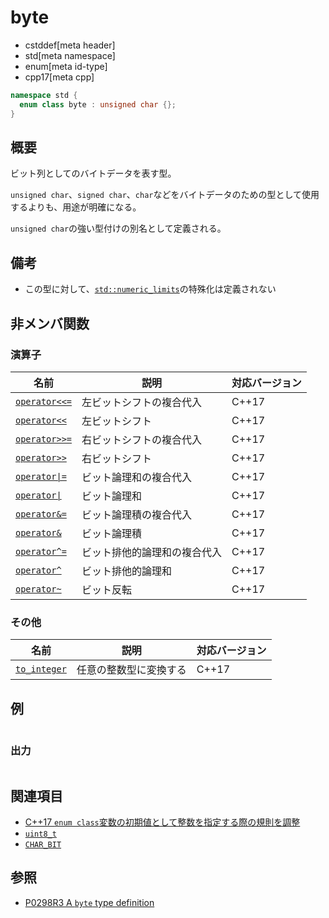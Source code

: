 # byte
* cstddef[meta header]
* std[meta namespace]
* enum[meta id-type]
* cpp17[meta cpp]

```cpp
namespace std {
  enum class byte : unsigned char {};
}
```

## 概要
ビット列としてのバイトデータを表す型。

`unsigned char`、`signed char`、`char`などをバイトデータのための型として使用するよりも、用途が明確になる。

`unsigned char`の強い型付けの別名として定義される。


## 備考
- この型に対して、[`std::numeric_limits`](/reference/limits/numeric_limits.md)の特殊化は定義されない


## 非メンバ関数
### 演算子

| 名前 | 説明 | 対応バージョン |
|------|------|----------------|
| [`operator<<=`](byte/op_left_shift_assign.md)  | 左ビットシフトの複合代入 | C++17 |
| [`operator<<`](byte/op_left_shift.md)          | 左ビットシフト | C++17 |
| [`operator>>=`](byte/op_right_shift_assign.md) | 右ビットシフトの複合代入 | C++17 |
| [`operator>>`](byte/op_right_shift.md)         | 右ビットシフト | C++17 |
| <code>[operator&#x7C;=](byte/op_or_assign.md)</code> | ビット論理和の複合代入 | C++17 |
| <code>[operator&#x7C;](byte/op_or.md)</code>         | ビット論理和 | C++17 |
| [`operator&=`](byte/op_and_assign.md) | ビット論理積の複合代入 | C++17 |
| [`operator&`](byte/op_and.md)         | ビット論理積 | C++17 |
| [`operator^=`](byte/op_xor_assign.md) | ビット排他的論理和の複合代入 | C++17 |
| [`operator^`](byte/op_xor.md)         | ビット排他的論理和 | C++17 |
| [`operator~`](byte/op_flip.md)        | ビット反転 | C++17 |


### その他

| 名前 | 説明 | 対応バージョン |
|------|------|----------------|
| [`to_integer`](byte/to_integer.md) | 任意の整数型に変換する | C++17 |


## 例
```cpp example
```


### 出力
```
```


## 関連項目
- [C++17 `enum class`変数の初期値として整数を指定する際の規則を調整](/lang/cpp17/construction_enum_class_values.md)
- [`uint8_t`](/reference/cstdint/uint8_t.md)
- [`CHAR_BIT`](/reference/climits/char_bit.md)


## 参照
- [P0298R3 A `byte` type definition](http://www.open-std.org/jtc1/sc22/wg21/docs/papers/2017/p0298r3.pdf)
